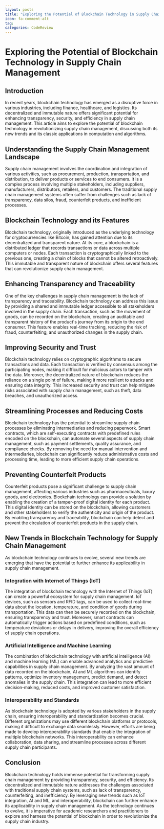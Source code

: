 ```yaml
---
layout: posts
title: "Exploring the Potential of Blockchain Technology in Supply Chain Management"
icon: fa-comment-alt
tag:      
categories: CodeReview
---
```



# Exploring the Potential of Blockchain Technology in Supply Chain Management

## Introduction

In recent years, blockchain technology has emerged as a disruptive force in various industries, including finance, healthcare, and logistics. Its decentralized and immutable nature offers significant potential for enhancing transparency, security, and efficiency in supply chain management. This article aims to explore the potential of blockchain technology in revolutionizing supply chain management, discussing both its new trends and its classic applications in computation and algorithms.

## Understanding the Supply Chain Management Landscape

Supply chain management involves the coordination and integration of various activities, such as procurement, production, transportation, and distribution, to deliver products or services to end consumers. It is a complex process involving multiple stakeholders, including suppliers, manufacturers, distributors, retailers, and customers. The traditional supply chain management systems often suffer from challenges such as lack of transparency, data silos, fraud, counterfeit products, and inefficient processes.

## Blockchain Technology and its Features

Blockchain technology, originally introduced as the underlying technology for cryptocurrencies like Bitcoin, has gained attention due to its decentralized and transparent nature. At its core, a blockchain is a distributed ledger that records transactions or data across multiple computers or nodes. Each transaction is cryptographically linked to the previous one, creating a chain of blocks that cannot be altered retroactively. This immutable and transparent nature of blockchain offers several features that can revolutionize supply chain management.

## Enhancing Transparency and Traceability

One of the key challenges in supply chain management is the lack of transparency and traceability. Blockchain technology can address this issue by providing a shared and immutable ledger accessible to all stakeholders involved in the supply chain. Each transaction, such as the movement of goods, can be recorded on the blockchain, creating an auditable and transparent history of the product's journey from its origin to the end consumer. This feature enables real-time tracking, reducing the risk of fraud, counterfeiting, and unauthorized changes in the supply chain.

## Improving Security and Trust

Blockchain technology relies on cryptographic algorithms to secure transactions and data. Each transaction is verified by consensus among the participating nodes, making it difficult for malicious actors to tamper with the data. Moreover, the decentralized nature of blockchain reduces the reliance on a single point of failure, making it more resilient to attacks and ensuring data integrity. This increased security and trust can help mitigate risks associated with supply chain management, such as theft, data breaches, and unauthorized access.

## Streamlining Processes and Reducing Costs

Blockchain technology has the potential to streamline supply chain processes by eliminating intermediaries and reducing paperwork. Smart contracts, which are self-executing contracts with predefined rules encoded on the blockchain, can automate several aspects of supply chain management, such as payment settlements, quality assurance, and compliance checks. By removing the need for manual intervention and intermediaries, blockchain can significantly reduce administrative costs and processing time, leading to more efficient supply chain operations.

## Preventing Counterfeit Products

Counterfeit products pose a significant challenge to supply chain management, affecting various industries such as pharmaceuticals, luxury goods, and electronics. Blockchain technology can provide a solution by enabling the creation of a tamper-proof digital identity for each product. This digital identity can be stored on the blockchain, allowing customers and other stakeholders to verify the authenticity and origin of the product. By enabling transparency and traceability, blockchain can help detect and prevent the circulation of counterfeit products in the supply chain.

## New Trends in Blockchain Technology for Supply Chain Management

As blockchain technology continues to evolve, several new trends are emerging that have the potential to further enhance its applicability in supply chain management.

### Integration with Internet of Things (IoT)

The integration of blockchain technology with the Internet of Things (IoT) can create a powerful ecosystem for supply chain management. IoT devices, such as sensors and RFID tags, can be used to collect real-time data about the location, temperature, and condition of goods during transportation. This data can then be securely recorded on the blockchain, ensuring transparency and trust. Moreover, smart contracts can automatically trigger actions based on predefined conditions, such as temperature deviations or delays in delivery, improving the overall efficiency of supply chain operations.

### Artificial Intelligence and Machine Learning

The combination of blockchain technology with artificial intelligence (AI) and machine learning (ML) can enable advanced analytics and predictive capabilities in supply chain management. By analyzing the vast amount of data recorded on the blockchain, AI and ML algorithms can identify patterns, optimize inventory management, predict demand, and detect anomalies in the supply chain. This integration can lead to more efficient decision-making, reduced costs, and improved customer satisfaction.

### Interoperability and Standards

As blockchain technology is adopted by various stakeholders in the supply chain, ensuring interoperability and standardization becomes crucial. Different organizations may use different blockchain platforms or protocols, making it difficult to exchange data seamlessly. However, efforts are being made to develop interoperability standards that enable the integration of multiple blockchain networks. This interoperability can enhance collaboration, data sharing, and streamline processes across different supply chain participants.

## Conclusion

Blockchain technology holds immense potential for transforming supply chain management by providing transparency, security, and efficiency. Its decentralized and immutable nature addresses the challenges associated with traditional supply chain systems, such as lack of transparency, counterfeiting, and inefficiency. By leveraging new trends such as IoT integration, AI and ML, and interoperability, blockchain can further enhance its applicability in supply chain management. As the technology continues to evolve, it is imperative for academic researchers and practitioners to explore and harness the potential of blockchain in order to revolutionize the supply chain industry.